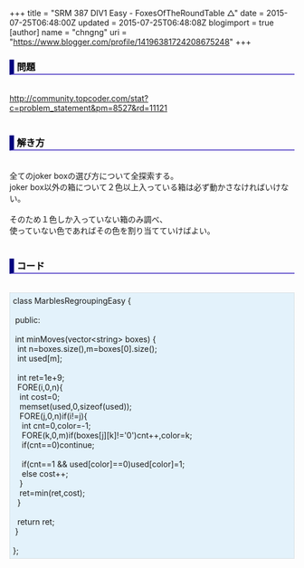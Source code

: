 +++
title = "SRM 387 DIV1 Easy - FoxesOfTheRoundTable △"
date = 2015-07-25T06:48:00Z
updated = 2015-07-25T06:48:08Z
blogimport = true 
[author]
	name = "chngng"
	uri = "https://www.blogger.com/profile/14196381724208675248"
+++

<div dir="ltr" style="text-align: left;" trbidi="on"><h3 style="border-bottom: 2px solid slateblue; border-left: 8px solid navy; color: black; padding: 0px 0px 1px 5px;">問題 <br /></h3><br /><a href="http://community.topcoder.com/stat?c=problem_statement&amp;pm=8527&amp;rd=11121" target="_blank">http://community.topcoder.com/stat?c=problem_statement&amp;pm=8527&amp;rd=11121</a><br /><br /><h3 style="border-bottom: 2px solid slateblue; border-left: 8px solid navy; color: black; padding: 0px 0px 1px 5px;">解き方 </h3><br />全てのjoker boxの選び方について全探索する。<br />joker box以外の箱について２色以上入っている箱は必ず動かさなければいけない。<br /><br />そのため１色しか入っていない箱のみ調べ、<br />使っていない色であればその色を割り当てていけばよい。<br /><br /><h3 style="border-bottom: 2px solid slateblue; border-left: 8px solid navy; color: black; padding: 0px 0px 1px 5px;">コード </h3><br /><div style="background-color: #e3f2fb; border: 1px dotted #CCCCCC; padding: 5px;">class MarblesRegroupingEasy {<br /><br /><span class="Apple-tab-span" style="white-space: pre;"> </span>public:<br /><br /><span class="Apple-tab-span" style="white-space: pre;"> </span>int minMoves(vector&lt;string&gt; boxes) {<br /><span class="Apple-tab-span" style="white-space: pre;">  </span>int n=boxes.size(),m=boxes[0].size();<br /><span class="Apple-tab-span" style="white-space: pre;">  </span>int used[m];<br /><br /><span class="Apple-tab-span" style="white-space: pre;">  </span>int ret=1e+9;<br /><span class="Apple-tab-span" style="white-space: pre;">  </span>FORE(i,0,n){<br /><span class="Apple-tab-span" style="white-space: pre;">   </span>int cost=0;<br /><span class="Apple-tab-span" style="white-space: pre;">   </span>memset(used,0,sizeof(used));<br /><span class="Apple-tab-span" style="white-space: pre;">   </span>FORE(j,0,n)if(i!=j){<br /><span class="Apple-tab-span" style="white-space: pre;">    </span>int cnt=0,color=-1;<br /><span class="Apple-tab-span" style="white-space: pre;">    </span>FORE(k,0,m)if(boxes[j][k]!='0')cnt++,color=k;<br /><span class="Apple-tab-span" style="white-space: pre;">    </span>if(cnt==0)continue;<br /><br /><span class="Apple-tab-span" style="white-space: pre;">    </span>if(cnt==1 &amp;&amp; used[color]==0)used[color]=1;<br /><span class="Apple-tab-span" style="white-space: pre;">    </span>else cost++;<br /><span class="Apple-tab-span" style="white-space: pre;">   </span>}<br /><span class="Apple-tab-span" style="white-space: pre;">   </span>ret=min(ret,cost);<br /><span class="Apple-tab-span" style="white-space: pre;">  </span>}<br /><br /><span class="Apple-tab-span" style="white-space: pre;">  </span>return ret;<br /><span class="Apple-tab-span" style="white-space: pre;"> </span>}<br /><br />};</div></div>
